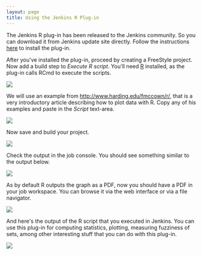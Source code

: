 ```yaml
---
layout: page
title: Using the Jenkins R Plug-in
---
```


<p>
	The Jenkins R plug-in has been released to the Jenkins community. So
	you can download it from Jenkins update site directly. Follow the
	instructions <a href="{{ site.baseurl }}/docs/installing-plugins" title="Installing plug-ins">here</a> to install the plug-in.
</p>

<p>
	After you've installed the plug-in, proceed by creating a FreeStyle
	project. Now add a build step to <em>Execute R script</em>. You'll
	need <a href="http://www.r-project.org" title="R project">R</a>
	installed, as the plug-in calls RCmd to execute the scripts.
</p>

<p class="center">
	<a href="{{ site.baseurl }}/assets/img/using-the-jenkins-r-plugin/screenshot_r_001.png"> <img src="{{ site.baseurl }}/assets/img/using-the-jenkins-r-plugin/screenshot_r_001.png">
	</a>
</p>

<p>
	We will use an example from <a href="http://www.harding.edu/fmccown/r/">http://www.harding.edu/fmccown/r/</a>,
	that is a very introductory article describing how to plot data with
	R. Copy any of his examples and paste in the <em>Script</em>
	text-area.
</p>

<p class="center">
	<a href="{{ site.baseurl }}/assets/img/using-the-jenkins-r-plugin/screenshot_r_002.png"> <img src="{{ site.baseurl }}/assets/img/using-the-jenkins-r-plugin/screenshot_r_002.png">
	</a>
</p>

<p>Now save and build your project.</p>

<p class="center">
	<a href="{{ site.baseurl }}/assets/img/using-the-jenkins-r-plugin/screenshot_r_003.png"> <img src="{{ site.baseurl }}/assets/img/using-the-jenkins-r-plugin/screenshot_r_003.png">
	</a>
</p>

<p>Check the output in the job console. You should see something
	similar to the output below.</p>

<p class="center">
	<a href="{{ site.baseurl }}/assets/img/using-the-jenkins-r-plugin/screenshot_r_004.png"> <img src="{{ site.baseurl }}/assets/img/using-the-jenkins-r-plugin/screenshot_r_004.png">
	</a>
</p>

<p>As by default R outputs the graph as a PDF, now you should have a
	PDF in your job workspace. You can browse it via the web interface or
	via a file navigator.</p>

<p class="center">
	<a href="{{ site.baseurl }}/assets/img/using-the-jenkins-r-plugin/screenshot_r_005.png"> <img src="{{ site.baseurl }}/assets/img/using-the-jenkins-r-plugin/screenshot_r_005.png">
	</a>
</p>

<p>And here's the output of the R script that you executed in Jenkins.
	You can use this plug-in for computing statistics, plotting, measuring
	fuzziness of sets, among other interesting stuff that you can do with
	this plug-in.</p>

<p class="center">
	<a href="{{ site.baseurl }}/assets/img/using-the-jenkins-r-plugin/screenshot_r_006.png"> <img src="{{ site.baseurl }}/assets/img/using-the-jenkins-r-plugin/screenshot_r_006.png">
	</a>
</p>
